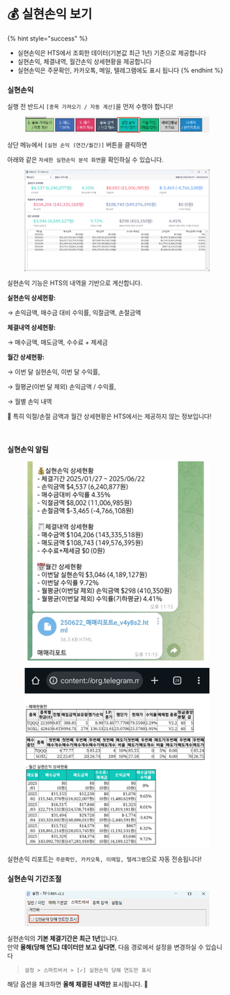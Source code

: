 # 💰 실현손익 보기

{% hint style="success" %}
* 실현손익은 HTS에서 조회한 데이터(기본값 최근  1년) 기준으로 제공합니다
* 실현손익, 체결내역, 월간손익 상세현황을 제공합니다
* 실현손익은 주문확인, 카카오톡, 메일, 텔레그램에도 표시 됩니다
{% endhint %}

### 실현손익

실행 전 반드시 `[종목 가져오기 / 자동 계산]`을 먼저 수행야 합니다!

<figure><img src="../.gitbook/assets/image (4).png" alt=""><figcaption></figcaption></figure>

상단 메뉴에서 `[실현 손익 (연간/월간)]` 버튼을 클릭하면

아래와 같은 `자세한 실현손익 분석 화면`을 확인하실 수 있습니다.

<figure><img src="../.gitbook/assets/image (5).png" alt=""><figcaption></figcaption></figure>

실현손익 기능은 HTS의 내역을 기반으로 계산합니다.

**실현손익 상세현황:**

→ 손익금액, 매수금 대비 수익률, 익절금액, 손절금액

**체결내역 상세현황:**

→ 매수금액, 매도금액, 수수료 + 제세금

**월간 상세현황:**

→ 이번 달 실현손익, 이번 달 수익률,

→ 월평균(이번 달 제외) 손익금액 / 수익률,

→ 월별 손익 내역

📌 특히 익절/손절 금액과 월간 상세현황은 HTS에서는 제공하지 않는 정보입니다!

﻿

### 실현손익 알림

<figure><img src="../.gitbook/assets/image (2).png" alt="" width="563"><figcaption></figcaption></figure>

<figure><img src="../.gitbook/assets/image (3).png" alt="" width="563"><figcaption></figcaption></figure>

실현손익 리포트는 `주문확인, 카카오톡, 이메일, 텔레그램`으로 자동 전송됩니다!



### 실현손익 기간조절

<figure><img src="../.gitbook/assets/image (6).png" alt=""><figcaption></figcaption></figure>

실현손익의 **기본 체결기간은 최근 1년**입니다.\
만약 **올해(당해 연도) 데이터만 보고 싶다면**, 다음 경로에서 설정을 변경하실 수 있습니다

> `설정 > 스마트비서 > [✓] 실현손익 당해 연도만 표시`

해당 옵션을 체크하면 **올해 체결된 내역만** 표시됩니다. 🎯
